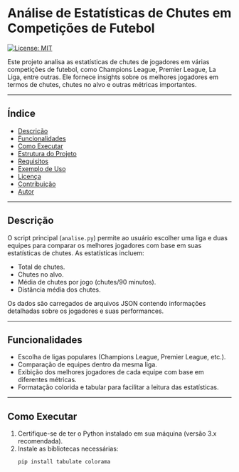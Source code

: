 # Análise de Estatísticas de Chutes em Competições de Futebol

[![License: MIT](https://img.shields.io/badge/License-MIT-yellow.svg)](https://opensource.org/licenses/MIT)

Este projeto analisa as estatísticas de chutes de jogadores em várias competições de futebol, como Champions League, Premier League, La Liga, entre outras. Ele fornece insights sobre os melhores jogadores em termos de chutes, chutes no alvo e outras métricas importantes.

---

## Índice

- [Descrição](#descrição)
- [Funcionalidades](#funcionalidades)
- [Como Executar](#como-executar)
- [Estrutura do Projeto](#estrutura-do-projeto)
- [Requisitos](#requisitos)
- [Exemplo de Uso](#exemplo-de-uso)
- [Licença](#licença)
- [Contribuição](#contribuição)
- [Autor](#autor)

---

## Descrição

O script principal (`analise.py`) permite ao usuário escolher uma liga e duas equipes para comparar os melhores jogadores com base em suas estatísticas de chutes. As estatísticas incluem:
- Total de chutes.
- Chutes no alvo.
- Média de chutes por jogo (chutes/90 minutos).
- Distância média dos chutes.

Os dados são carregados de arquivos JSON contendo informações detalhadas sobre os jogadores e suas performances.

---

## Funcionalidades

- Escolha de ligas populares (Champions League, Premier League, etc.).
- Comparação de equipes dentro da mesma liga.
- Exibição dos melhores jogadores de cada equipe com base em diferentes métricas.
- Formatação colorida e tabular para facilitar a leitura das estatísticas.

---

## Como Executar

1. Certifique-se de ter o Python instalado em sua máquina (versão 3.x recomendada).
2. Instale as bibliotecas necessárias:
   ```bash
   pip install tabulate colorama

